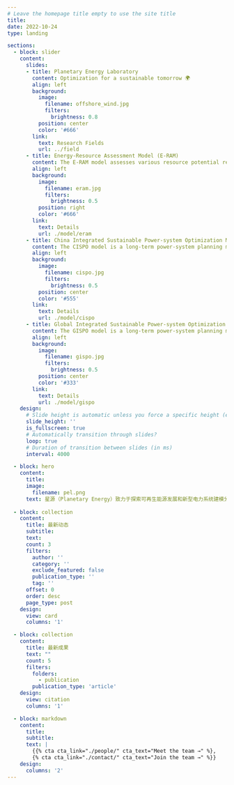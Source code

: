 ```yaml
---
# Leave the homepage title empty to use the site title
title:
date: 2022-10-24
type: landing

sections:
  - block: slider
    content:
      slides:
      - title: Planetary Energy Laboratory
        content: Optimization for a sustainable tomorrow 🌍
        align: left
        background:
          image:
            filename: offshore_wind.jpg
            filters:
              brightness: 0.8
          position: center
          color: '#666'
        link:
          text: Research Fields
          url: ../field
      - title: Energy-Resource Assessment Model (E-RAM)
        content: The E-RAM model assesses various resource potential related to energy.
        align: left
        background:
          image:
            filename: eram.jpg
            filters:
              brightness: 0.5
          position: right
          color: '#666'
        link:
          text: Details
          url: ./model/eram
      - title: China Integrated Sustainable Power-system Optimization Model (CISPO)
        content: The CISPO model is a long-term power-system planning model for China.
        align: left
        background:
          image:
            filename: cispo.jpg
            filters:
              brightness: 0.5
          position: center
          color: '#555'
        link:
          text: Details
          url: ./model/cispo
      - title: Global Integrated Sustainable Power-system Optimization Model (GISPO)
        content: The GISPO model is a long-term power-system planning model for the whole world.
        align: left
        background:
          image:
            filename: gispo.jpg
            filters:
              brightness: 0.5
          position: center
          color: '#333'
        link:
          text: Details
          url: ./model/gispo
    design:
      # Slide height is automatic unless you force a specific height (e.g. '400px')
      slide_height: ''
      is_fullscreen: true
      # Automatically transition through slides?
      loop: true
      # Duration of transition between slides (in ms)
      interval: 4000

  - block: hero
    content:
      title: 
      image:
        filename: pel.png
      text: 星源（Planetary Energy）致力于探索可再生能源发展和新型电力系统建模分析，重点推进交叉学科研究，深入分析全国和全球电力系统转型路径中的关键科学问题。
  
  - block: collection
    content:
      title: 最新动态
      subtitle:
      text:
      count: 3
      filters:
        author: ''
        category: ''
        exclude_featured: false
        publication_type: ''
        tag: ''
      offset: 0
      order: desc
      page_type: post
    design:
      view: card
      columns: '1'

  - block: collection
    content:
      title: 最新成果
      text: ""
      count: 5
      filters:
        folders:
          - publication
        publication_type: 'article'
    design:
      view: citation
      columns: '1'

  - block: markdown
    content:
      title:
      subtitle:
      text: |
        {{% cta cta_link="./people/" cta_text="Meet the team →" %},
        {% cta cta_link="./contact/" cta_text="Join the team →" %}}
    design:
      columns: '2'
---
```

